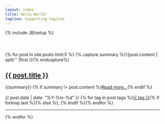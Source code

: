 ```yaml
---
layout: index 
title: Hello World!
tagline: Supporting tagline
---
```

{% include JB/setup %}
<div class="row-fluid" style="padding-top:40px">
<!--    <div class="post" display="none"></div> -->
  {% for post in site.posts limit:5 %}
        {% capture summary %}{{post.content | split:'<!--more-->' |first }}{% endcapture%}
    <div class="post row">
        <h2><a class="title" href="{{ BASE_PATH }}{{ post.url }}">{{ post.title }}</a></h2>
        <div class="post_at_index">
            {{summary}} 
        {% if summary != post.content %}<a href="{{ BASE_PATH }}{{ post.url }}" rel="nofollow">Read more...</a>{% endif %}
        </div>
        <br/>
        <div>
          <cite>{{ post.date | date: "%Y-%m-%d" }}</cite> <i class="icon-tag"></i>  {% for tag in post.tags %}<a href="{{ BASE_PATH }}{{ site.JB.tags_path }}#{{ tag }}-ref">{{ tag }}</a>{% if forloop.last %}{% else %}, {% endif %}{% endfor %}
       </div> 
        <div style="clear: both;"></div>
        <hr/>
    </div> 
 {% endfor %}
</div>
<!--
-->

<!--
refert http://jolestar.com/

Read [Jekyll Quick Start](http://jekyllbootstrap.com/usage/jekyll-quick-start.html)

Complete usage and documentation available at: [Jekyll Bootstrap](http://jekyllbootstrap.com)

## Update Author Attributes

In `_config.yml` remember to specify your own data:
    
    title : My Blog =)
    
    author :
      name : Name Lastname
      email : blah@email.test
      github : username
      twitter : username

The theme should reference these variables whenever needed.
    
## Sample Posts

This blog contains sample posts which help stage pages and blog data.
When you don't need the samples anymore just delete the `_posts/core-samples` folder.

    $ rm -rf _posts/core-samples

Here's a sample "posts list".

<ul class="posts">
  {% for post in site.posts %}
    <li><span>{{ post.date | date_to_string }}</span> &raquo; <a href="{{ BASE_PATH }}{{ post.url }}">{{ post.title }}</a></li>
  {% endfor %}
</ul>

## To-Do

This theme is still unfinished. If you'd like to be added as a contributor, [please fork](http://github.com/plusjade/jekyll-bootstrap)!
We need to clean up the themes, make theme usage guides with theme-specific markup examples.

-->
